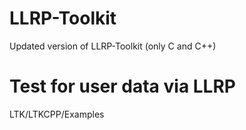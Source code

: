 # LLRP-Toolkit
Updated version of LLRP-Toolkit (only C and C++)

# Test for user data via LLRP
LTK/LTKCPP/Examples
